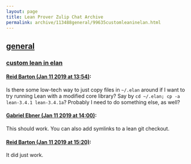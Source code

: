 ```yaml
---
layout: page
title: Lean Prover Zulip Chat Archive 
permalink: archive/113488general/99635customleaninelan.html
---
```


## [general](index.html)
### [custom lean in elan](99635customleaninelan.html)

#### [Reid Barton (Jan 11 2019 at 13:54)](https://leanprover.zulipchat.com/#narrow/stream/113488-general/topic/custom%20lean%20in%20elan/near/154915008):
Is there some low-tech way to just copy files in `~/.elan` around if I want to try running Lean with a modified core library?
Say by `cd ~/.elan; cp -a lean-3.4.1 lean-3.4.1a`? Probably I need to do something else, as well?

#### [Gabriel Ebner (Jan 11 2019 at 14:00)](https://leanprover.zulipchat.com/#narrow/stream/113488-general/topic/custom%20lean%20in%20elan/near/154915280):
This should work.  You can also add symlinks to a lean git checkout.

#### [Reid Barton (Jan 11 2019 at 15:20)](https://leanprover.zulipchat.com/#narrow/stream/113488-general/topic/custom%20lean%20in%20elan/near/154919876):
It did just work.

